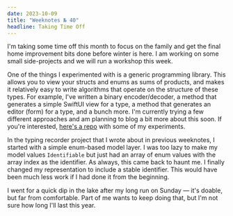 ```yaml
---
date: 2023-10-09
title: "Weeknotes № 40"
headline: Taking Time Off
---
```


I'm taking some time off this month to focus on the family and get the final home improvement bits done before winter is here. I am working on some small side-projects and we will run a workshop this week. 

One of the things I experimented with is a generic programming library. This allows you to view your structs and enums as sums of products, and makes it relatively easy to write algorithms that operate on the structure of these types. For example, I've written a binary encoder/decoder, a method that generates a simple SwiftUI view for a type, a method that generates an editor (form) for a type, and a bunch more. I'm currently trying a few different approaches and am planning to blog a bit more about this soon. If you're interested, [here's a repo](https://github.com/chriseidhof/generic-programming-tests) with some of my experiments.

In the typing recorder project that I wrote about in previous weeknotes, I started with a simple enum-based model layer. I was too lazy to make my model values `Identifiable` but just had an array of enum values with the array index as the identifier. As always, this came back to haunt me. I finally changed my representation to include a stable identifier. This would have been much less work if I had done it from the beginning.

I went for a quick dip in the lake after my long run on Sunday — it's doable, but far from comfortable. Part of me wants to keep doing that, but I'm not sure how long I'll last this year.
